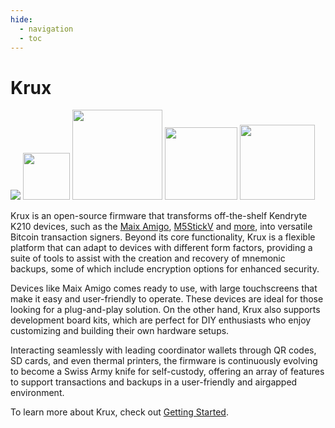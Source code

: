 ```yaml
---
hide:
  - navigation
  - toc
---
```

# Krux
<img src="img/maixpy_amigo/logo-150.png">
<img src="img/maixpy_m5stickv/logo-125.png" width="75">
<img src="img/maixpy_dock/logo-151.png" width="144">
<img src="img/maixpy_yahboom/logo-156.png" width="116">
<img src="img/maixpy_cube/logo-200.png" width="120">

Krux is an open-source firmware that transforms off-the-shelf Kendryte K210 devices, such as the [Maix Amigo](https://www.seeedstudio.com/Sipeed-Maix-Amigo-p-4689.html), [M5StickV](https://docs.m5stack.com/en/core/m5stickv) and [more](parts.md), into versatile Bitcoin transaction signers. Beyond its core functionality, Krux is a flexible platform that can adapt to devices with different form factors, providing a suite of tools to assist with the creation and recovery of mnemonic backups, some of which include encryption options for enhanced security.

Devices like Maix Amigo comes ready to use, with large touchscreens that make it easy and user-friendly to operate. These devices are ideal for those looking for a plug-and-play solution. On the other hand, Krux also supports development board kits, which are perfect for DIY enthusiasts who enjoy customizing and building their own hardware setups.

Interacting seamlessly with leading coordinator wallets through QR codes, SD cards, and even thermal printers, the firmware is continuously evolving to become a Swiss Army knife for self-custody, offering an array of features to support transactions and backups in a user-friendly and airgapped environment.

To learn more about Krux, check out [Getting Started](getting-started/index.md).
